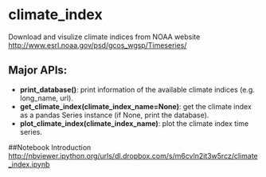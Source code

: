 # climate_index
Download and visulize climate indices from NOAA website
http://www.esrl.noaa.gov/psd/gcos_wgsp/Timeseries/

## Major APIs:
* **print_database()**: print information of the available climate indices (e.g. long_name, url).
* **get_climate_index(climate_index_name=None)**: get the climate index as a pandas Series instance (if None, print the database).
* **plot_climate_index(climate_index_name)**: plot the climate index time series.

##Notebook Introduction
http://nbviewer.ipython.org/urls/dl.dropbox.com/s/m6cvln2it3w5rcz/climate_index.ipynb
